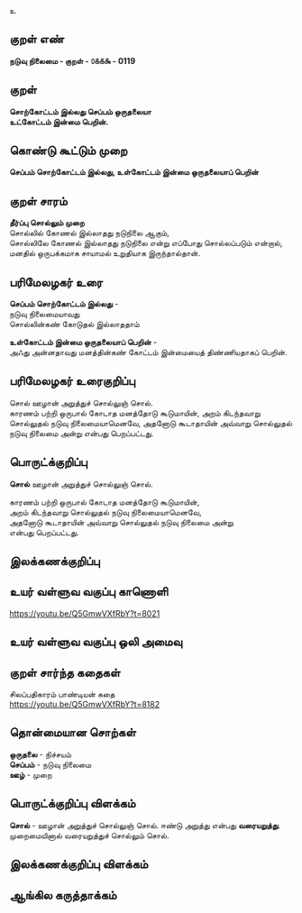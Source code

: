 உ

## குறள் எண் 

**நடுவு நிலைமை - குறள் - ௦௧௧௯ - 0119**  

## குறள் 

**சொற்கோட்டம் இல்லது செப்பம் ஒருதலையா  
உட்கோட்டம் இன்மை பெறின்.** 

## கொண்டு கூட்டும் முறை

**செப்பம் சொற்கோட்டம் இல்லது, உள்கோட்டம் இன்மை ஒருதலையாப் பெறின்**

## குறள் சாரம் 

**தீர்ப்பு சொல்லும் முறை**  
சொல்லில் கோணல் இல்லாதது நடுநிலை ஆகும்,  
சொல்லிலே கோணல் இல்லாதது நடுநிலை என்று எப்போது சொல்லப்படும் என்றால்,  
மனதில் ஒருபக்கமாக சாயாமல் உறுதியாக இருந்தால்தான்.  

## பரிமேலழகர் உரை

**செப்பம் சொற்கோட்டம் இல்லது** -  
நடுவு நிலைமையாவது  
சொல்லின்கண் கோடுதல் இல்லாததாம்  

**உள்கோட்டம் இன்மை ஒருதலையாப் பெறின்** -  
அஃது அன்னதாவது
மனத்தின்கண் கோட்டம் இன்மையைத் திண்ணியதாகப் பெறின்.

## பரிமேலழகர் உரைகுறிப்பு   

சொல் ஊழான் அறுத்துச் சொல்லுஞ் சொல்.  
காரணம் பற்றி ஒருபால் கோடாத மனத்தோடு கூடுமாயின், அறம் கிடந்தவாறு சொல்லுதல் நடுவு நிலைமையாமெனவே, அதனோடு கூடாதாயின் அவ்வாறு சொல்லுதல் நடுவு நிலைமை அன்று என்பது பெறப்பட்டது.  

## பொருட்க்குறிப்பு 

**சொல்** ஊழான் அறுத்துச் சொல்லுஞ் சொல்.  

காரணம் பற்றி ஒருபால் கோடாத மனத்தோடு கூடுமாயின்,  
அறம் கிடந்தவாறு சொல்லுதல் நடுவு நிலைமையாமெனவே,  
அதனோடு கூடாதாயின் அவ்வாறு சொல்லுதல் நடுவு நிலைமை அன்று  
என்பது பெறப்பட்டது.  

## இலக்கணக்குறிப்பு  


## உயர் வள்ளுவ வகுப்பு காணொளி

https://youtu.be/Q5GmwVXfRbY?t=8021

## உயர் வள்ளுவ வகுப்பு ஒலி அமைவு 

 
## குறள் சார்ந்த கதைகள் 

சிலப்பதிகாரம் பாண்டியன் கதை  
https://youtu.be/Q5GmwVXfRbY?t=8182

## தொன்மையான சொற்கள்  

**ஒருதலை** - நிச்சயம்  
**செப்பம்** - நடுவு நிலைமை  
**ஊழ்** - முறை

## பொருட்க்குறிப்பு விளக்கம்
**சொல்** - ஊழான் அறுத்துச் சொல்லுஞ் சொல். 
ஈண்டு அறுத்து என்பது **வரையறுத்து**.   
முறைமையினால் வரையறுத்துச் சொல்லும் சொல். 

## இலக்கணக்குறிப்பு விளக்கம்


## ஆங்கில கருத்தாக்கம் 


